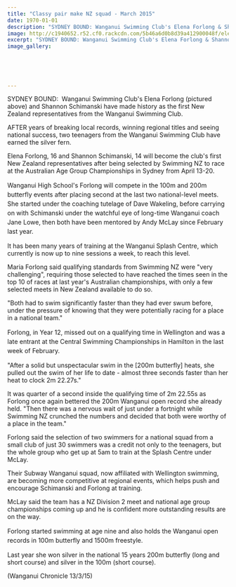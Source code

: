```yaml
---
title: "Classy pair make NZ squad - March 2015"
date: 1970-01-01
description: "SYDNEY BOUND: Wanganui Swimming Club's Elena Forlong & Shannon Schimanski have made history as the first NZ representatives from the Wanganui Swimming Club..."
image: http://c1940652.r52.cf0.rackcdn.com/5b46a6d0b8d39a412900048f/elena-swim300.gif
excerpt: "SYDNEY BOUND: Wanganui Swimming Club's Elena Forlong & Shannon Schimanski have made history as the first NZ representatives from the Wanganui Swimming Club."
image_gallery:
    
    
    
    
    
---
```


<p>SYDNEY BOUND: &nbsp;Wanganui Swimming Club's Elena Forlong (pictured above) and Shannon Schimanski have made history as the first New Zealand representatives from the Wanganui Swimming Club.</p>
<p>AFTER years of breaking local records, winning regional titles and seeing national success, two teenagers from the Wanganui Swimming Club have earned the silver fern.</p>
<p>Elena Forlong, 16 and&nbsp;<span>Shannon Schimanski, 14</span>&nbsp;will become the club's first New Zealand representatives after being selected by Swimming NZ to race at the Australian Age Group Championships in Sydney from April 13-20.</p>
<p><span style="line-height: 1.5;">Wanganui High School's Forlong will compete in the 100m and 200m butterfly events after placing second at the last two national-level meets. She started under the coaching tutelage of Dave Wakeling, before carrying on with Schimanski under the watchful eye of long-time Wanganui coach Jane Lowe, then both have been mentored by Andy McLay since February last year.</span></p>
<p>It has been many years of training at the Wanganui Splash Centre, which currently is now up to nine sessions a week, to reach this level.</p>
<p>Maria Forlong said qualifying standards from Swimming NZ were "very challenging", requiring those selected to have reached the times seen in the top 10 of races at last year's Australian championships, with only a few selected meets in New Zealand available to do so.</p>
<p>"Both had to swim significantly faster than they had ever swum before, under the pressure of knowing that they were potentially racing for a place in a national team."</p>
<p><span style="line-height: 1.5;">Forlong, in Year 12, missed out on a qualifying time in Wellington and was a late entrant at the Central Swimming Championships in Hamilton in the last week of February.</span></p>
<p>"After a solid but unspectacular swim in the [200m butterfly] heats, she pulled out the swim of her life to date - almost three seconds faster than her heat to clock 2m 22.27s."</p>
<p>It was quarter of a second inside the qualifying time of 2m 22.55s as Forlong once again bettered the 200m Wanganui open record she already held. "Then there was a nervous wait of just under a fortnight while Swimming NZ crunched the numbers and decided that both were worthy of a place in the team."</p>
<p>Forlong said the selection of two swimmers for a national squad from a small club of just 30 swimmers was a credit not only to the teenagers, but the whole group who get up at 5am to train at the Splash Centre under McLay.</p>
<p>Their Subway Wanganui squad, now affiliated with Wellington swimming, are becoming more competitive at regional events, which helps push and encourage Schimanski and Forlong at training.</p>
<p>McLay said the team has a NZ Division 2 meet and national age group championships coming up and he is confident more outstanding results are on the way.</p>
<p><span style="line-height: 1.5;">Forlong started swimming at age nine and also holds the Wanganui open records in 100m butterfly and 1500m freestyle.</span></p>
<p>Last year she won silver in the national 15 years 200m butterfly (long and short course) and silver in the 100m (short course).</p>
<p>(Wanganui Chronicle 13/3/15)</p>

